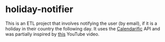 # holiday-notifier
This is an ETL project that involves notifying the user (by email), if it is a holiday in their country the following day. It uses the [Calendarific](https://calendarific.com/) API and was partially inspired by [this](https://www.youtube.com/watch?v=99UUaL_onqU) YouTube video.
